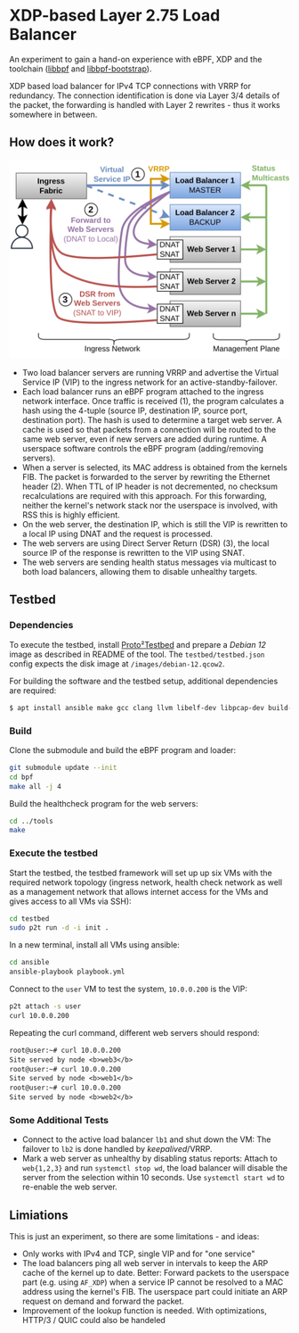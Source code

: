 # XDP-based Layer 2.75 Load Balancer

An experiment to gain a hand-on experience with eBPF, XDP and the toolchain ([libbpf](https://github.com/libbpf/libbpf) and [libbpf-bootstrap](https://github.com/libbpf/libbpf-bootstrap)).

XDP based load balancer for IPv4 TCP connections with VRRP for redundancy. 
The connection identification is done via Layer 3/4 details of the packet, the forwarding is handled with Layer 2 rewrites - thus it works somewhere in between.

## How does it work?
![Overview](overview.png)

- Two load balancer servers are running VRRP and advertise the Virtual Service IP (VIP) to the ingress network for an active-standby-failover.
- Each load balancer runs an eBPF program attached to the ingress network interface. Once traffic is received (1), the program calculates a hash using the 4-tuple (source IP, destination IP, source port, destination port). The hash is used to determine a target web server. A cache is used so that packets from a connection will be routed to the same web server, even if new servers are added during runtime. A userspace software controls the eBPF program (adding/removing servers).
- When a server is selected, its MAC address is obtained from the kernels FIB. The packet is forwarded to the server by rewriting the Ethernet header (2). When TTL of IP header is not decremented, no checksum recalculations are required with this approach. For this forwarding, neither the kernel's network stack nor the userspace is involved, with RSS this is highly efficient.
- On the web server, the destination IP, which is still the VIP is rewritten to a local IP using DNAT and the request is processed.
- The web servers are using Direct Server Return (DSR) (3), the local source IP of the response is rewritten to the VIP using SNAT.
- The web servers are sending health status messages via multicast to both load balancers, allowing them to disable unhealthy targets.

## Testbed

### Dependencies
To execute the testbed, install [Proto²Testbed](https://github.com/martin-ottens/proto2testbed) and prepare a *Debian 12* image as described in README of the tool. The `testbed/testbed.json` config expects the disk image at `/images/debian-12.qcow2`.

For building the software and the testbed setup, additional dependencies are required:
```bash
$ apt install ansible make gcc clang llvm libelf-dev libpcap-dev build-essential libc6-dev-i386 m4 libconfig-dev libbpf-dev libxdp-dev
```

### Build
Clone the submodule and build the eBPF program and loader:
```bash
git submodule update --init
cd bpf
make all -j 4
```

Build the healthcheck program for the web servers:
```bash
cd ../tools
make
```

### Execute the testbed
Start the testbed, the testbed framework will set up up six VMs with the required network topology (ingress network, health check network as well as a management network that allows internet access for the VMs and gives access to all VMs via SSH):
```bash
cd testbed
sudo p2t run -d -i init .
```

In a new terminal, install all VMs using ansible:
```bash
cd ansible
ansible-playbook playbook.yml
```

Connect to the `user` VM to test the system, `10.0.0.200` is the VIP:
```bash
p2t attach -s user
curl 10.0.0.200
```

Repeating the curl command, different web servers should respond:
```txt
root@user:~# curl 10.0.0.200
Site served by node <b>web3</b>
root@user:~# curl 10.0.0.200
Site served by node <b>web1</b>
root@user:~# curl 10.0.0.200
Site served by node <b>web2</b>
```

### Some Additional Tests
- Connect to the active load balancer `lb1` and shut down the VM: The failover to `lb2` is done handled by *keepalived*/VRRP.
- Mark a web server as unhealthy by disabling status reports: Attach to `web{1,2,3}` and run `systemctl stop wd`, the load balancer will disable the server from the selection within 10 seconds. Use `systemctl start wd` to re-enable the web server.


## Limiations
This is just an experiment, so there are some limitations - and ideas:
- Only works with IPv4 and TCP, single VIP and for "one service"
- The load balancers ping all web server in intervals to keep the ARP cache of the kernel up to date. Better: Forward packets to the userspace part (e.g. using `AF_XDP`) when a service IP cannot be resolved to a MAC address using the kernel's FIB. The userspace part could initiate an ARP request on demand and forward the packet.
- Improvement of the lookup function is needed. With optimizations, HTTP/3 / QUIC could also be handeled
